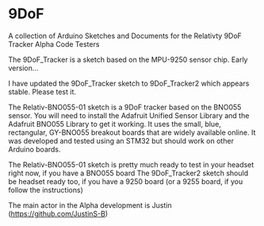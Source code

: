 # 9DoF
A collection of Arduino Sketches and Documents for the Relativty 9DoF Tracker Alpha Code Testers

The 9DoF_Tracker is a sketch based on the MPU-9250 sensor chip. 
Early version...

I have updated the 9DoF_Tracker sketch to 9DoF_Tracker2 which appears stable. Please test it.

The Relativ-BNO055-01 sketch is a 9DoF tracker based on the BNO055 sensor. You will need to install the Adafruit Unified Sensor Library and the Adafruit BNO055 Library to get it working. It uses the small, blue, rectangular, GY-BNO055 breakout boards that are widely available online. It was developed and tested using an STM32 but should work on other Arduino boards.

The Relativ-BNO055-01 sketch is pretty much ready to test in your headset right now, if you have a BNO055 board
The 9DoF_Tracker2 sketch should be headset ready too, if you have a 9250 board (or a 9255 board, if you follow the instructions)

The main actor in the Alpha development is Justin (https://github.com/JustinS-B)
